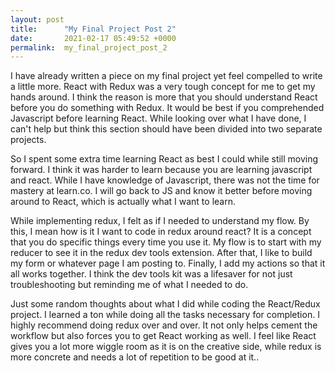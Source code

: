 ```yaml
---
layout: post
title:      "My Final Project Post 2"
date:       2021-02-17 05:49:52 +0000
permalink:  my_final_project_post_2
---
```



I have already written a piece on my final project yet feel compelled to write a little more. React with Redux was a very tough concept for me to get my hands around. I think the reason is more that you should understand React before you do something with Redux. It would be best if you comprehended Javascript before learning React. While looking over what I have done, I can't help but think this section should have been divided into two separate projects.

So I spent some extra time learning React as best I could while still moving forward. I think it was harder to learn because you are learning javascript and react. While I have knowledge of Javascript, there was not the time for mastery at learn.co. I will go back to JS and know it better before moving around to React, which is actually what I want to learn.

While implementing redux, I felt as if I needed to understand my flow. By this, I mean how is it I want to code in redux around react? It is a concept that you do specific things every time you use it. My flow is to start with my reducer to see it in the redux dev tools extension. After that, I like to build my form or whatever page I am posting to. Finally, I add my actions so that it all works together. I think the dev tools kit was a lifesaver for not just troubleshooting but reminding me of what I needed to do.

Just some random thoughts about what I did while coding the React/Redux project. I learned a ton while doing all the tasks necessary for completion. I highly recommend doing redux over and over. It not only helps cement the workflow but also forces you to get React working as well. I feel like React gives you a lot more wiggle room as it is on the creative side, while redux is more concrete and needs a lot of repetition to be good at it..
